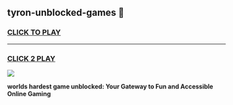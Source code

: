 
## tyron-unblocked-games 👋
<h3>
<a href="https://premium.freeplayer.one?title=tyron-unblocked-games&ref=14F">CLICK TO PLAY</a></h3>
<hr>

<h3>
<a href="https://premium.freeplayer.one?title=tyron-unblocked-games&ref=14F">CLICK 2 PLAY</a>
  
</h3>

<a href="https://premium.freeplayer.one?title=tyron-unblocked-games&ref=12F/"><img src="https://clearcache.store/games.png"></a>


**worlds hardest game unblocked: Your Gateway to Fun and Accessible Online Gaming**
